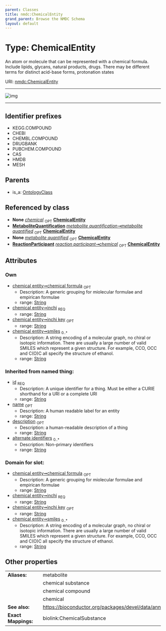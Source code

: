 ```yaml
---
parent: Classes
title: nmdc:ChemicalEntity
grand_parent: Browse the NMDC Schema
layout: default
---
```


# Type: ChemicalEntity


An atom or molecule that can be represented with a chemical formula. Include lipids, glycans, natural products, drugs. There may be different terms for distinct acid-base forms, protonation states

URI: [nmdc:ChemicalEntity](https://microbiomedata/meta/ChemicalEntity)


---

![img](http://yuml.me/diagram/nofunky;dir:TB/class/[ReactionParticipant],[OntologyClass],[MetaboliteQuantification],[MetaboliteQuantification]-%20metabolite%20quantified%200..1%3E[ChemicalEntity%7Cinchi(pk):string;inchi_key:string%20%3F;smiles:string%20%2A;chemical_formula:string%20%3F;id(i):string;name(i):string%20%3F;description(i):string%20%3F;alternate_identifiers(i):string%20%2A],[ReactionParticipant]-%20chemical%200..1%3E[ChemicalEntity],[OntologyClass]%5E-[ChemicalEntity])

---


## Identifier prefixes

 * KEGG.COMPOUND
 * CHEBI
 * CHEMBL.COMPOUND
 * DRUGBANK
 * PUBCHEM.COMPOUND
 * CAS
 * HMDB
 * MESH

## Parents

 *  is_a: [OntologyClass](OntologyClass.md)

## Referenced by class

 *  **None** *[chemical](chemical.md)*  <sub>OPT</sub>  **[ChemicalEntity](ChemicalEntity.md)**
 *  **[MetaboliteQuantification](MetaboliteQuantification.md)** *[metabolite quantification➞metabolite quantified](metabolite_quantification_metabolite_quantified.md)*  <sub>OPT</sub>  **[ChemicalEntity](ChemicalEntity.md)**
 *  **None** *[metabolite quantified](metabolite_quantified.md)*  <sub>OPT</sub>  **[ChemicalEntity](ChemicalEntity.md)**
 *  **[ReactionParticipant](ReactionParticipant.md)** *[reaction participant➞chemical](reaction_participant_chemical.md)*  <sub>OPT</sub>  **[ChemicalEntity](ChemicalEntity.md)**

## Attributes


### Own

 * [chemical entity➞chemical formula](chemical_entity_chemical_formula.md)  <sub>OPT</sub>
    * Description: A generic grouping for miolecular formulae and empirican formulae
    * range: [String](types/String.md)
 * [chemical entity➞inchi](chemical_entity_inchi.md)  <sub>REQ</sub>
    * range: [String](types/String.md)
 * [chemical entity➞inchi key](chemical_entity_inchi_key.md)  <sub>OPT</sub>
    * range: [String](types/String.md)
 * [chemical entity➞smiles](chemical_entity_smiles.md)  <sub>0..*</sub>
    * Description: A string encoding of a molecular graph, no chiral or isotopic information. There are usually a large number of valid SMILES which represent a given structure. For example, CCO, OCC and C(O)C all specify the structure of ethanol.
    * range: [String](types/String.md)

### Inherited from named thing:

 * [id](id.md)  <sub>REQ</sub>
    * Description: A unique identifier for a thing. Must be either a CURIE shorthand for a URI or a complete URI
    * range: [String](types/String.md)
 * [name](name.md)  <sub>OPT</sub>
    * Description: A human readable label for an entity
    * range: [String](types/String.md)
 * [description](description.md)  <sub>OPT</sub>
    * Description: a human-readable description of a thing
    * range: [String](types/String.md)
 * [alternate identifiers](alternate_identifiers.md)  <sub>0..*</sub>
    * Description: Non-primary identifiers
    * range: [String](types/String.md)

### Domain for slot:

 * [chemical entity➞chemical formula](chemical_entity_chemical_formula.md)  <sub>OPT</sub>
    * Description: A generic grouping for miolecular formulae and empirican formulae
    * range: [String](types/String.md)
 * [chemical entity➞inchi](chemical_entity_inchi.md)  <sub>REQ</sub>
    * range: [String](types/String.md)
 * [chemical entity➞inchi key](chemical_entity_inchi_key.md)  <sub>OPT</sub>
    * range: [String](types/String.md)
 * [chemical entity➞smiles](chemical_entity_smiles.md)  <sub>0..*</sub>
    * Description: A string encoding of a molecular graph, no chiral or isotopic information. There are usually a large number of valid SMILES which represent a given structure. For example, CCO, OCC and C(O)C all specify the structure of ethanol.
    * range: [String](types/String.md)

## Other properties

|  |  |  |
| --- | --- | --- |
| **Aliases:** | | metabolite |
|  | | chemical substance |
|  | | chemical compound |
|  | | chemical |
| **See also:** | | https://bioconductor.org/packages/devel/data/annotation/vignettes/metaboliteIDmapping/inst/doc/metaboliteIDmapping.html |
| **Exact Mappings:** | | biolink:ChemicalSubstance |

